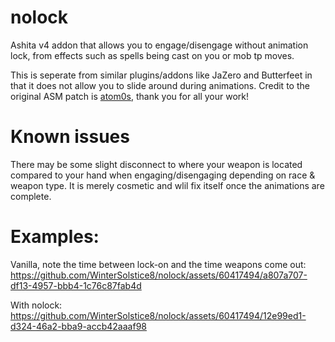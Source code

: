 # nolock
Ashita v4 addon that allows you to engage/disengage without animation lock, from effects such as spells being cast on you or mob tp moves.

This is seperate from similar plugins/addons like JaZero and Butterfeet in that it does not allow you to slide around during animations.
Credit to the original ASM patch is [atom0s](https://github.com/atom0s/), thank you for all your work!

# Known issues
There may be some slight disconnect to where your weapon is located compared to your hand when engaging/disengaging depending on race & weapon type.
It is merely cosmetic and wlil fix itself once the animations are complete.

# Examples:

Vanilla, note the time between lock-on and the time weapons come out:
https://github.com/WinterSolstice8/nolock/assets/60417494/a807a707-df13-4957-bbb4-1c76c87fab4d


With nolock:
https://github.com/WinterSolstice8/nolock/assets/60417494/12e99ed1-d324-46a2-bba9-accb42aaaf98
